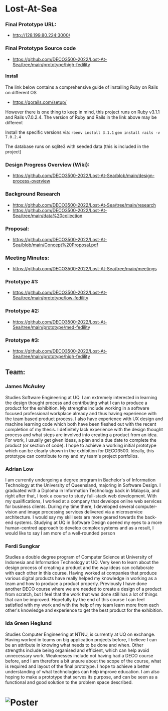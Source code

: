 # Lost-At-Sea

### Final Prototype URL:
- http://128.199.80.224:3000/

### Final Prototype Source code
- https://github.com/DECO3500-2022/Lost-At-Sea/tree/main/prototype/high-fedility
#### Install
The link below contains a comprehensive guide of installing Ruby on Rails on different OS
 - https://gorails.com/setup/

 However there is one thing to keep in mind, this project runs on Ruby v3.1.1 and Rails v7.0.2.4. The version of Ruby and Rails in the link above may be different

 Install the specific versions via:
 `rbenv install 3.1.1`
 `gem install rails -v 7.0.2.4`

 The database runs on sqlite3 with seeded data (this is included in the project)

### Design Progress Overview (Wiki):
- https://github.com/DECO3500-2022/Lost-At-Sea/blob/main/design-process-overview

### Background Research
- https://github.com/DECO3500-2022/Lost-At-Sea/tree/main/research
- https://github.com/DECO3500-2022/Lost-At-Sea/tree/main/data%20collection

### Proposal:
- https://github.com/DECO3500-2022/Lost-At-Sea/blob/main/Concept%20Proposal.pdf

### Meeting Minutes:
- https://github.com/DECO3500-2022/Lost-At-Sea/tree/main/meetings

### Prototype #1:
- https://github.com/DECO3500-2022/Lost-At-Sea/tree/main/prototype/low-fedility

### Prototype #2:
- https://github.com/DECO3500-2022/Lost-At-Sea/tree/main/prototype/med-fedility

### Prototype #3:
- https://github.com/DECO3500-2022/Lost-At-Sea/tree/main/prototype/high-fedility

## Team:

### James McAuley
Studies Software Engineering at UQ. I am extremely interested in learning the design thought process and contributing what I can to produce a product for the exhibition. My strengths include working in a software focused professional workplace already and thus having experience with the team based product process. I also have experience with UX design and machine learning code which both have been fleshed out with the recent completion of my thesis. I definitely lack experience with the design thought process and what steps are involved into creating a product from an idea. For work, I usually get given ideas, a plan and a due date to complete the product (or section of code). I hope to achieve a working initial prototype which can be clearly shown in the exhibition for DECO3500. Ideally, this prototype can contribute to my and my team's project portfolios.

### Adrian Low
I am currently undergoing a degree program in Bachelor's of Information Technology at the University of Queensland, majoring in Software Design. I graduated with a Diploma in Information Technology back in Malaysia, and right after that, I took a course to study full-stack web development. With my qualifications, I worked at a company that develops online web services for business clients. During my time there, I developed several computer-vision and image processing services delivered via a microservice architecture. I would say my skill sets are more geared towards the back-end systems. Studying at UQ in Software Design opened my eyes to a more human-centred approach to develop complex systems and as a result, I would like to say I am more of a well-rounded person

### Ferdi Sungkar
Studies a double degree program of Computer Science at University of Indonesia and Information Technology at UQ. Very keen to learn about the design process of creating a product and the way ideas can collaborate with each other in this course. Having worked at companies that produce various digital products have really helped my knowledge in working as a team and how to produce a product properly. Previously I have done another DECO course where we are needed to create a design of a product from scratch, but I feel that the work that was done still has a lot of things that can be improved. Hopefully by the end of this course I can feel satisfied with my work and with the help of my team learn more from each other's knowledge and experience to get the best product for the exhibition.

### Ida Green Heglund
Studies Computer Engineering at NTNU, is currently at UQ on exchange. Having worked in teams on big application projects before, I believe I can be an attribute in knowing what needs to be done and when. Other strengths include being organised and efficient, which can help avoid unnecessary work. Weaknesses include not having had a DECO course before, and I am therefore a bit unsure about the scope of the course, what is required and layout of the final prototype. I hope to achieve a better understanding of what technologies can help improve education. I am also hoping to make a prototype that serves its purpose, and can be seen as a functional and good solution to the problem space described.

# ![Poster](https://user-images.githubusercontent.com/71433203/196400895-f07a6971-b32e-4932-946b-079a7d6a4302.png)
